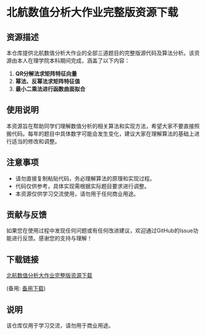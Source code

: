 # 北航数值分析大作业完整版资源下载

## 资源描述

本仓库提供北航数值分析大作业的全部三道题目的完整版源代码及算法分析。该资源由本人在理学院本科期间完成，涵盖了以下内容：

1. **QR分解法求矩阵特征向量**
2. **幂法、反幂法求矩阵特征值**
3. **最小二乘法进行函数曲面拟合**

## 使用说明

本资源旨在帮助同学们理解数值分析的相关算法和实现方法，希望大家不要直接照搬代码。每年的题目中具体数字可能会发生变化，建议大家在理解算法的基础上进行适当的修改和调整。

## 注意事项

- 请勿直接复制粘贴代码，务必理解算法的原理和实现过程。
- 代码仅供参考，具体实现需根据实际题目要求进行调整。
- 本资源仅供学习交流使用，请勿用于任何商业用途。

## 贡献与反馈

如果您在使用过程中发现任何问题或有任何改进建议，欢迎通过GitHub的Issue功能进行反馈。感谢您的支持与理解！

## 下载链接
[北航数值分析大作业完整版资源下载](https://pan.quark.cn/s/1dc0cd862931) 

(备用: [备用下载](https://pan.baidu.com/s/13q__DDqxvIuscyQ2KpejoA?pwd=1234))

## 说明

该仓库仅用于学习交流，请勿用于商业用途。
